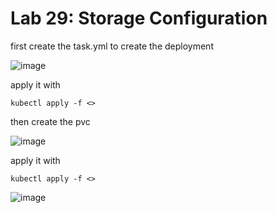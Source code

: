 #  Lab 29: Storage Configuration

first create the task.yml to create the deployment 

![image](https://github.com/user-attachments/assets/4d4fa2aa-a6a7-4743-adc0-9c35783be026)

apply it with 
```
kubectl apply -f <>
```
then create the pvc 

![image](https://github.com/user-attachments/assets/b67a2dd4-a75a-4d90-b5dd-5de141e45f8d)

apply it with 

```
kubectl apply -f <>
```

![image](https://github.com/user-attachments/assets/af780385-b7a7-46c0-8919-fd9eb4e86d64)

